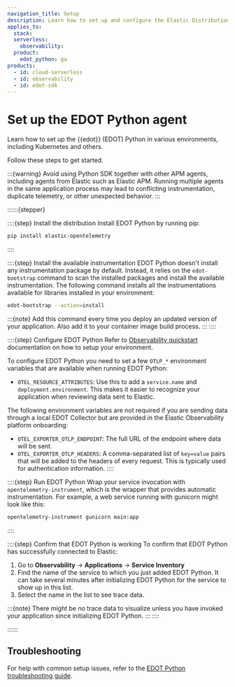 ```yaml
---
navigation_title: Setup
description: Learn how to set up and configure the Elastic Distribution of OpenTelemetry (EDOT) Python to instrument your application or service.
applies_to:
  stack:
  serverless:
    observability:
  product:
    edot_python: ga
products:
  - id: cloud-serverless
  - id: observability
  - id: edot-sdk
---
```


# Set up the EDOT Python agent

Learn how to set up the {{edot}} (EDOT) Python in various environments, including Kubernetes and others.

Follow these steps to get started.

:::{warning}
Avoid using Python SDK together with other APM agents, including agents from Elastic such as Elastic APM. Running multiple agents in the same application process may lead to conflicting instrumentation, duplicate telemetry, or other unexpected behavior.
:::

::::::{stepper}

::::{step} Install the distribution
Install EDOT Python by running pip:

```bash
pip install elastic-opentelemetry
```
::::

::::{step} Install the available instrumentation
EDOT Python doesn't install any instrumentation package by default. Instead, it relies on the `edot-bootstrap` command to scan the installed packages and install the available instrumentation. The following command installs all the instrumentations available for libraries installed in your environment:

```bash
edot-bootstrap --action=install
```

:::{note}
Add this command every time you deploy an updated version of your application. Also add it to your container image build process.
:::
::::

::::{step} Configure EDOT Python
Refer to [Observability quickstart](/reference/quickstart/index.md) documentation on how to setup your environment.

To configure EDOT Python you need to set a few `OTLP_*` environment variables that are available when running EDOT Python:

* `OTEL_RESOURCE_ATTRIBUTES`: Use this to add a `service.name` and `deployment.environment`. This makes it easier to recognize your application when reviewing data sent to Elastic.

The following environment variables are not required if you are sending data through a local EDOT Collector but are provided in the Elastic Observability platform onboarding:

* `OTEL_EXPORTER_OTLP_ENDPOINT`: The full URL of the endpoint where data will be sent.
* `OTEL_EXPORTER_OTLP_HEADERS`: A comma-separated list of `key=value` pairs that will be added to the headers of every request. This is typically used for authentication information.
::::

::::{step} Run EDOT Python
Wrap your service invocation with `opentelemetry-instrument`, which is the wrapper that provides automatic instrumentation. For example, a web service running with gunicorn might look like this:

```bash
opentelemetry-instrument gunicorn main:app
```
::::

::::{step} Confirm that EDOT Python is working
To confirm that EDOT Python has successfully connected to Elastic:

1. Go to **Observability** → **Applications** → **Service Inventory**
2. Find the name of the service to which you just added EDOT Python. It can take several minutes after initializing EDOT Python for the service to show up in this list.
3. Select the name in the list to see trace data.

:::{note}
There might be no trace data to visualize unless you have invoked your application since initializing EDOT Python.
:::
::::

::::::

## Troubleshooting

For help with common setup issues, refer to the [EDOT Python troubleshooting guide](docs-content://troubleshoot/ingest/opentelemetry/edot-sdks/python/index.md).